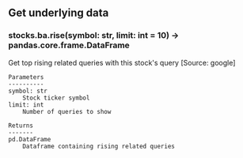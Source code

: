 ## Get underlying data 
### stocks.ba.rise(symbol: str, limit: int = 10) -> pandas.core.frame.DataFrame

Get top rising related queries with this stock's query [Source: google]

    Parameters
    ----------
    symbol: str
        Stock ticker symbol
    limit: int
        Number of queries to show

    Returns
    -------
    pd.DataFrame
        Dataframe containing rising related queries
